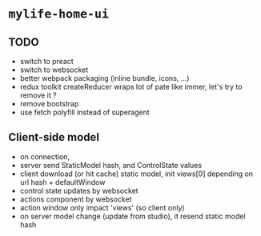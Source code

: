 # `mylife-home-ui`

## TODO
 - switch to preact
 - switch to websocket
 - better webpack packaging (inline bundle, icons, ...)
 - redux toolkit createReducer wraps lot of pate like immer, let's try to remove it ?
 - remove bootstrap
 - use fetch polyfill instead of superagent

## Client-side model
  
 - on connection, 
  - server send StaticModel hash, and ControlState values
  - client download (or hit cache) static model, init views[0] depending on url hash + defaultWindow
 - control state updates by websocket
 - actions component by websocket
 - action window only impact 'views' (so client only)
 - on server model change (update from studio), it resend static model hash
